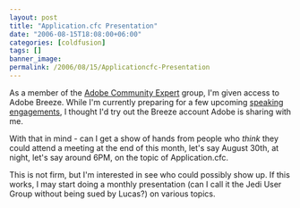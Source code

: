```yaml
---
layout: post
title: "Application.cfc Presentation"
date: "2006-08-15T18:08:00+06:00"
categories: [coldfusion]
tags: []
banner_image: 
permalink: /2006/08/15/Applicationcfc-Presentation
---
```


As a member of the <a href="http://www.adobe.com/communities/experts/">Adobe Community Expert</a> group, I'm given access to Adobe Breeze. While I'm currently preparing for a few upcoming <a href="http://ray.camdenfamily.com/speakingengagements.cfm">speaking engagements</a>, I thought I'd try out the Breeze account Adobe is sharing with me.

With that in mind - can I get a show of hands from people who <i>think</i> they could attend a meeting at the end of this month, let's say August 30th, at night, let's say around 6PM, on the topic of Application.cfc. 

This is not firm, but I'm interested in see who could possibly show up. If this works, I may start doing a monthly presentation (can I call it the Jedi User Group without being sued by Lucas?) on various topics.